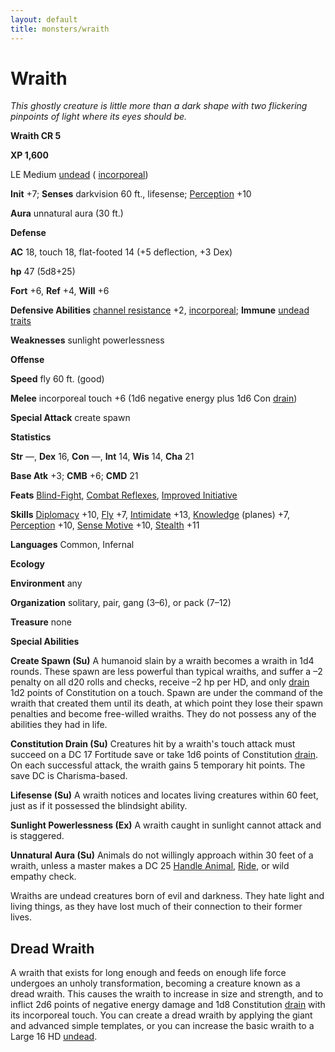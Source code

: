 ```yaml
---
layout: default
title: monsters/wraith
---
```

# Wraith

_This ghostly creature is little more than a dark shape with two flickering pinpoints of light where its eyes should be._

**Wraith CR 5**

**XP 1,600**

LE Medium [undead](creatureTypes#_undead) ( [incorporeal](creatureTypes#_incorporeal-subtype))

**Init** +7; **Senses** darkvision 60 ft., lifesense; [Perception](../skills/perception#_perception) +10

**Aura** unnatural aura (30 ft.)

**Defense**

**AC** 18, touch 18, flat-footed 14 (+5 deflection, +3 Dex)

**hp** 47 (5d8+25)

**Fort** +6, **Ref** +4, **Will** +6

**Defensive Abilities** [channel resistance](universalMonsterRules#_channel-resistance) +2, [incorporeal](universalMonsterRules#_incorporeal); **Immune** [undead traits](universalMonsterRules#_undead-traits)

**Weaknesses** sunlight powerlessness

**Offense**

**Speed** fly 60 ft. (good)

**Melee** incorporeal touch +6 (1d6 negative energy plus 1d6 Con [drain](universalMonsterRules#_ability-damage-and-drain))

**Special Attack** create spawn

**Statistics**

**Str** —, **Dex** 16, **Con** —, **Int** 14, **Wis** 14, **Cha** 21

**Base Atk** +3; **CMB** +6; **CMD** 21

**Feats** [Blind-Fight](../feats#_blind-fight), [Combat Reflexes](../feats#_combat-reflexes), [Improved Initiative](../feats#_improved-initiative)

**Skills** [Diplomacy](../skills/diplomacy#_diplomacy) +10, [Fly](../skills/fly#_fly) +7, [Intimidate](../skills/intimidate#_intimidate) +13, [Knowledge](../skills/knowledge#_knowledge) (planes) +7, [Perception](../skills/perception#_perception) +10, [Sense Motive](../skills/senseMotive#_sense-motive) +10, [Stealth](../skills/stealth#_stealth) +11

**Languages** Common, Infernal

**Ecology**

**Environment** any

**Organization** solitary, pair, gang (3–6), or pack (7–12)

**Treasure** none

**Special Abilities**

**Create Spawn (Su)** A humanoid slain by a wraith becomes a wraith in 1d4 rounds. These spawn are less powerful than typical wraiths, and suffer a –2 penalty on all d20 rolls and checks, receive –2 hp per HD, and only [drain](universalMonsterRules#_ability-damage-and-drain) 1d2 points of Constitution on a touch. Spawn are under the command of the wraith that created them until its death, at which point they lose their spawn penalties and become free-willed wraiths. They do not possess any of the abilities they had in life.

**Constitution Drain (Su)** Creatures hit by a wraith's touch attack must succeed on a DC 17 Fortitude save or take 1d6 points of Constitution [drain](universalMonsterRules#_ability-damage-and-drain). On each successful attack, the wraith gains 5 temporary hit points. The save DC is Charisma-based.

**Lifesense (Su)** A wraith notices and locates living creatures within 60 feet, just as if it possessed the blindsight ability.

**Sunlight Powerlessness (Ex)** A wraith caught in sunlight cannot attack and is staggered.

**Unnatural Aura (Su)** Animals do not willingly approach within 30 feet of a wraith, unless a master makes a DC 25 [Handle Animal](../skills/handleAnimal#_handle-animal), [Ride](../skills/ride#_ride), or wild empathy check.

Wraiths are undead creatures born of evil and darkness. They hate light and living things, as they have lost much of their connection to their former lives.

## Dread Wraith

A wraith that exists for long enough and feeds on enough life force undergoes an unholy transformation, becoming a creature known as a dread wraith. This causes the wraith to increase in size and strength, and to inflict 2d6 points of negative energy damage and 1d8 Constitution [drain](universalMonsterRules#_ability-damage-and-drain) with its incorporeal touch. You can create a dread wraith by applying the giant and advanced simple templates, or you can increase the basic wraith to a Large 16 HD [undead](creatureTypes#_undead).

